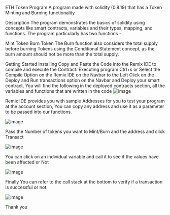 ETH Token Program
A program made with solidity (0.8.19) that has a Token Minting and Burning functionality

Description
The program demonstrates the basics of solidity using concepts like smart contracts, variables and their types, mapping, and functions. The program particularly has two functions -

Mint Token
Burn Token
The Burn function also considers the total supply before burning Tokens using the Conditional Statement concept, as the burn amount should not be more than the total supply.

Getting Started
Installing
Copy and Paste the Code into the Remix IDE to compile and execute the Contract.
Executing program
Ctrl+s or Select the Compile Option on the Remix IDE on the Navbar to the Left
Click on the Deploy and Run transactions option on the Navbar and Deploy your smart contract.
You will find the following in the deployed contracts section, all the variables and functions that are written in the code
![image](https://github.com/shubham07singh/Token/assets/126802667/600b8833-e5b8-43f9-b68f-4bc3129212ff)

Remix IDE provides you with sample Addresses for you to test your program at the account section, You can copy any address and use it as a parameter to be passed into our functions.

![image](https://github.com/shubham07singh/Token/assets/126802667/e295f3b9-b839-42de-87ff-1d0f7fc4aa03)

Pass the Number of tokens you want to Mint/Burn and the address and click Transact

![image](https://github.com/shubham07singh/Token/assets/126802667/32f48434-675f-43e5-a5be-045ab6ebcc0d)

You can click on an individual variable and call it to see if the values have been affected or Not

![image](https://github.com/shubham07singh/Token/assets/126802667/ee1c3a9f-eb4f-4598-afb0-aea109238a7b)

Finally You can refer to the call stack at the bottom to verify if a transaction is successful or not.

![image](https://github.com/shubham07singh/Token/assets/126802667/a9147afe-9b2e-43ed-b6fb-582c25398d57)

Thank you


